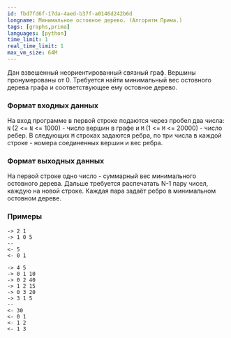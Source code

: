 ```yaml
---
id: fbd7fd6f-17da-4aed-b37f-a0146d242b6d
longname: Минимальное остовное дерево. (Алгоритм Прима.)
tags: [graphs,prima]
languages: [python]
time_limit: 1
real_time_limit: 1
max_vm_size: 64M
---
```



Дан взвешенный неориентированный связный граф. Вершины пронумерованы от 0. Требуется найти минимальный вес остовного дерева графа и соответствующее ему остовное дерево.

### Формат входных данных

На вход программе в первой строке подаются через пробел два числа: `N` (2 <= `N` <= 1000) - число вершин в графе и `M` (1 <= `M` <= 20000) - число ребер. В следующих `M` строках задаются ребра, по три числа в каждой строке - номера соединенных вершин и вес ребра.

### Формат выходных данных

На первой строке одно число - суммарный вес минимального остовного дерева. Дальше требуется распечатать N-1 пару чисел, каждyю на новой строке. Каждая пара задаёт ребро в минимальном остовном дереве.

### Примеры
```
-> 2 1
-> 1 0 5
--
<- 5
<- 0 1
```

```
-> 4 5
-> 0 1 10
-> 0 2 40
-> 1 2 15
-> 0 3 20
-> 3 1 5
--
<- 30
<- 0 1
<- 1 2
<- 1 3
```
